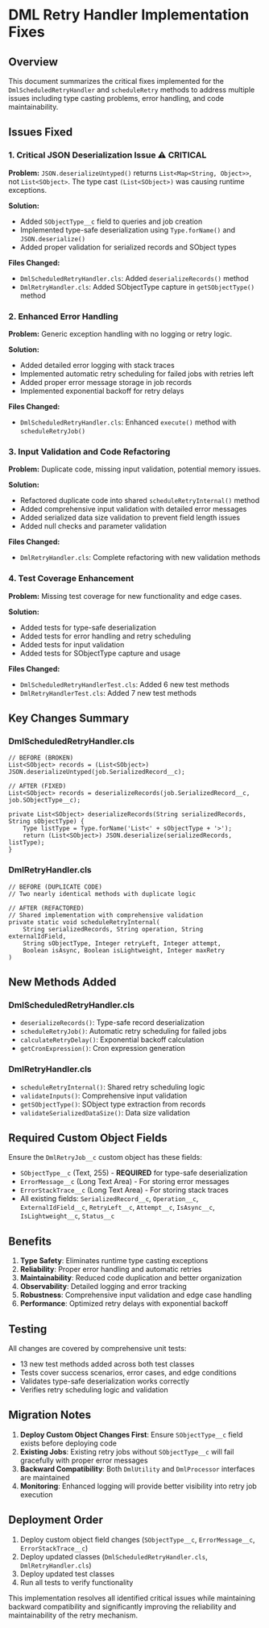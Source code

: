 # DML Retry Handler Implementation Fixes

## Overview
This document summarizes the critical fixes implemented for the `DmlScheduledRetryHandler` and `scheduleRetry` methods to address multiple issues including type casting problems, error handling, and code maintainability.

## Issues Fixed

### 1. Critical JSON Deserialization Issue ⚠️ **CRITICAL**
**Problem:** `JSON.deserializeUntyped()` returns `List<Map<String, Object>>`, not `List<SObject>`. The type cast `(List<SObject>)` was causing runtime exceptions.

**Solution:** 
- Added `SObjectType__c` field to queries and job creation
- Implemented type-safe deserialization using `Type.forName()` and `JSON.deserialize()`
- Added proper validation for serialized records and SObject types

**Files Changed:**
- `DmlScheduledRetryHandler.cls`: Added `deserializeRecords()` method
- `DmlRetryHandler.cls`: Added SObjectType capture in `getSObjectType()` method

### 2. Enhanced Error Handling
**Problem:** Generic exception handling with no logging or retry logic.

**Solution:**
- Added detailed error logging with stack traces
- Implemented automatic retry scheduling for failed jobs with retries left
- Added proper error message storage in job records
- Implemented exponential backoff for retry delays

**Files Changed:**
- `DmlScheduledRetryHandler.cls`: Enhanced `execute()` method with `scheduleRetryJob()`

### 3. Input Validation and Code Refactoring
**Problem:** Duplicate code, missing input validation, potential memory issues.

**Solution:**
- Refactored duplicate code into shared `scheduleRetryInternal()` method
- Added comprehensive input validation with detailed error messages
- Added serialized data size validation to prevent field length issues
- Added null checks and parameter validation

**Files Changed:**
- `DmlRetryHandler.cls`: Complete refactoring with new validation methods

### 4. Test Coverage Enhancement
**Problem:** Missing test coverage for new functionality and edge cases.

**Solution:**
- Added tests for type-safe deserialization
- Added tests for error handling and retry scheduling
- Added tests for input validation
- Added tests for SObjectType capture and usage

**Files Changed:**
- `DmlScheduledRetryHandlerTest.cls`: Added 6 new test methods
- `DmlRetryHandlerTest.cls`: Added 7 new test methods

## Key Changes Summary

### DmlScheduledRetryHandler.cls
```apex
// BEFORE (BROKEN)
List<SObject> records = (List<SObject>) JSON.deserializeUntyped(job.SerializedRecord__c);

// AFTER (FIXED)
List<SObject> records = deserializeRecords(job.SerializedRecord__c, job.SObjectType__c);

private List<SObject> deserializeRecords(String serializedRecords, String sObjectType) {
    Type listType = Type.forName('List<' + sObjectType + '>');
    return (List<SObject>) JSON.deserialize(serializedRecords, listType);
}
```

### DmlRetryHandler.cls
```apex
// BEFORE (DUPLICATE CODE)
// Two nearly identical methods with duplicate logic

// AFTER (REFACTORED)
// Shared implementation with comprehensive validation
private static void scheduleRetryInternal(
    String serializedRecords, String operation, String externalIdField, 
    String sObjectType, Integer retryLeft, Integer attempt, 
    Boolean isAsync, Boolean isLightweight, Integer maxRetry
)
```

## New Methods Added

### DmlScheduledRetryHandler.cls
- `deserializeRecords()`: Type-safe record deserialization
- `scheduleRetryJob()`: Automatic retry scheduling for failed jobs
- `calculateRetryDelay()`: Exponential backoff calculation
- `getCronExpression()`: Cron expression generation

### DmlRetryHandler.cls
- `scheduleRetryInternal()`: Shared retry scheduling logic
- `validateInputs()`: Comprehensive input validation
- `getSObjectType()`: SObject type extraction from records
- `validateSerializedDataSize()`: Data size validation

## Required Custom Object Fields

Ensure the `DmlRetryJob__c` custom object has these fields:
- `SObjectType__c` (Text, 255) - **REQUIRED** for type-safe deserialization
- `ErrorMessage__c` (Long Text Area) - For storing error messages
- `ErrorStackTrace__c` (Long Text Area) - For storing stack traces
- All existing fields: `SerializedRecord__c`, `Operation__c`, `ExternalIdField__c`, `RetryLeft__c`, `Attempt__c`, `IsAsync__c`, `IsLightweight__c`, `Status__c`

## Benefits

1. **Type Safety**: Eliminates runtime type casting exceptions
2. **Reliability**: Proper error handling and automatic retries
3. **Maintainability**: Reduced code duplication and better organization
4. **Observability**: Detailed logging and error tracking
5. **Robustness**: Comprehensive input validation and edge case handling
6. **Performance**: Optimized retry delays with exponential backoff

## Testing

All changes are covered by comprehensive unit tests:
- 13 new test methods added across both test classes
- Tests cover success scenarios, error cases, and edge conditions
- Validates type-safe deserialization works correctly
- Verifies retry scheduling logic and validation

## Migration Notes

1. **Deploy Custom Object Changes First**: Ensure `SObjectType__c` field exists before deploying code
2. **Existing Jobs**: Existing retry jobs without `SObjectType__c` will fail gracefully with proper error messages
3. **Backward Compatibility**: Both `DmlUtility` and `DmlProcessor` interfaces are maintained
4. **Monitoring**: Enhanced logging will provide better visibility into retry job execution

## Deployment Order

1. Deploy custom object field changes (`SObjectType__c`, `ErrorMessage__c`, `ErrorStackTrace__c`)
2. Deploy updated classes (`DmlScheduledRetryHandler.cls`, `DmlRetryHandler.cls`)
3. Deploy updated test classes
4. Run all tests to verify functionality

This implementation resolves all identified critical issues while maintaining backward compatibility and significantly improving the reliability and maintainability of the retry mechanism.